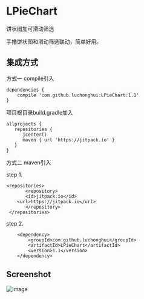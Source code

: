 # LPieChart
饼状图加可滑动筛选

手撸饼状图和滑动筛选联动，简单好用。
## 集成方式

方式一 compile引入

```
dependencies {
    compile 'com.github.luchonghui:LPieChart:1.1'
}

```

项目根目录build.gradle加入

```
allprojects {
   repositories {
      jcenter()
      maven { url 'https://jitpack.io' }
   }
}
```

方式二 maven引入

step 1.
```
<repositories>
       <repository>
       <id>jitpack.io</id>
	<url>https://jitpack.io</url>
       </repository>
 </repositories>
```
step 2.
```
	<dependency>
	    <groupId>com.github.luchonghui</groupId>
	    <artifactId>LPieChart</artifactId>
	    <version>1.1</version>
	</dependency>
```

## Screenshot

![image](https://github.com/luchonghui/LPieChart/blob/master/screenshot/demo.gif)
